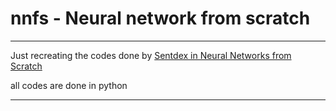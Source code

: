 # nnfs - Neural network from scratch
***
Just recreating the codes done by [Sentdex in Neural Networks from Scratch](https://www.youtube.com/watch?v=Wo5dMEP_BbI)

all codes are done in python
***

